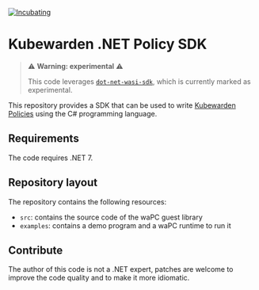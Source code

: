 [![Incubating](https://img.shields.io/badge/status-incubating-orange?style=for-the-badge)](https://github.com/kubewarden/community/blob/main/REPOSITORIES.md#incubating)

# Kubewarden .NET Policy SDK

>⚠️ **Warning: experimental** ⚠️
>
> This code leverages [`dot-net-wasi-sdk`](https://github.com/SteveSandersonMS/dotnet-wasi-sdk),
> which is currently marked as experimental.

This repository provides a SDK that can be used to write [Kubewarden Policies](https://kubewarden.io)
using the C# programming language.

## Requirements

The code requires .NET 7.

## Repository layout

The repository contains the following resources:

  * `src`: contains the source code of the waPC guest library
  * `examples`: contains a demo program and a waPC runtime to run it

## Contribute

The author of this code is not a .NET expert, patches are welcome to improve the
code quality and to make it more idiomatic.

